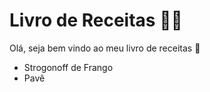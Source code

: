 # Livro de Receitas :man_cook:

Olá, seja bem vindo ao meu livro de receitas :wave:
- Strogonoff de Frango
- Pavê